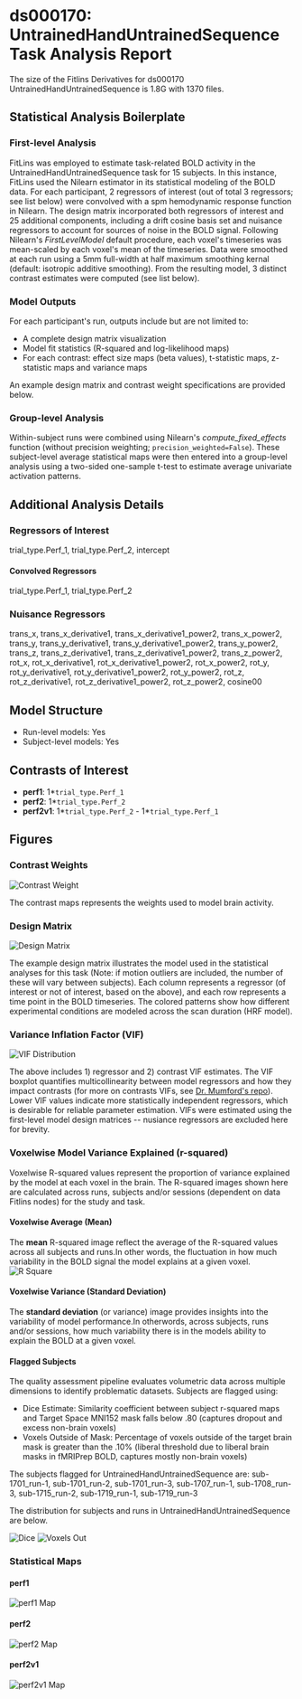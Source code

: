 # ds000170: UntrainedHandUntrainedSequence Task Analysis Report

The size of the Fitlins Derivatives for ds000170 UntrainedHandUntrainedSequence is 1.8G with 1370 files.

## Statistical Analysis Boilerplate

### First-level Analysis
FitLins was employed to estimate task-related BOLD activity in the UntrainedHandUntrainedSequence task for 15 subjects. In this instance, FitLins used the Nilearn estimator in its statistical modeling of the BOLD data. For each participant, 2 regressors of interest (out of total 3 regressors; see list below) were convolved with a spm hemodynamic response function in Nilearn. The design matrix incorporated both regressors of interest and 25 additional components, including a drift cosine basis set and nuisance regressors to account for sources of noise in the BOLD signal. Following Nilearn's *FirstLevelModel* default procedure, each voxel's timeseries was mean-scaled by each voxel's mean of the timeseries. Data were smoothed at each run using a 5mm full-width at half maximum smoothing kernal (default: isotropic additive smoothing). From the resulting model, 3 distinct contrast estimates were computed (see list below).

### Model Outputs
For each participant's run, outputs include but are not limited to:
- A complete design matrix visualization
- Model fit statistics (R-squared and log-likelihood maps)
- For each contrast: effect size maps (beta values), t-statistic maps, z-statistic maps and variance maps

An example design matrix and contrast weight specifications are provided below.

### Group-level Analysis
Within-subject runs were combined using Nilearn's *compute_fixed_effects* function (without precision weighting; `precision_weighted=False`). These subject-level average statistical maps were then entered into a group-level analysis using a two-sided one-sample t-test to estimate average univariate activation patterns.

## Additional Analysis Details 
### Regressors of Interest
trial_type.Perf_1, trial_type.Perf_2, intercept
#### Convolved Regressors
trial_type.Perf_1, trial_type.Perf_2
### Nuisance Regressors
trans_x, trans_x_derivative1, trans_x_derivative1_power2, trans_x_power2, trans_y, trans_y_derivative1, trans_y_derivative1_power2, trans_y_power2, trans_z, trans_z_derivative1, trans_z_derivative1_power2, trans_z_power2, rot_x, rot_x_derivative1, rot_x_derivative1_power2, rot_x_power2, rot_y, rot_y_derivative1, rot_y_derivative1_power2, rot_y_power2, rot_z, rot_z_derivative1, rot_z_derivative1_power2, rot_z_power2, cosine00
## Model Structure
- Run-level models: Yes
- Subject-level models: Yes

## Contrasts of Interest
- **perf1**: 1*`trial_type.Perf_1`
- **perf2**: 1*`trial_type.Perf_2`
- **perf2v1**: 1*`trial_type.Perf_2` - 1*`trial_type.Perf_1`

## Figures

### Contrast Weights
![Contrast Weight](./files/ds000170_task-UntrainedHandUntrainedSequence_contrast-matrix.svg)

The contrast maps represents the weights used to model brain activity.

### Design Matrix
![Design Matrix](./files/ds000170_task-UntrainedHandUntrainedSequence_design-matrix.svg)

The example design matrix illustrates the model used in the statistical analyses for this task (Note: if motion outliers are included, the number of these will vary between subjects). Each column represents a regressor (of interest or not of interest, based on the above), and each row represents a time point in the BOLD timeseries. The colored patterns show how different experimental conditions are modeled across the scan duration (HRF model).

### Variance Inflation Factor (VIF)
![VIF Distribution](./files/ds000170_task-UntrainedHandUntrainedSequence_vif-boxplot.png)

The above includes 1) regressor and 2) contrast VIF estimates. The VIF boxplot quantifies multicollinearity between model regressors and how they impact contrasts (for more on contrasts VIFs, see [Dr. Mumford's repo](https://github.com/jmumford/vif_contrasts)). Lower VIF values indicate more statistically independent regressors, which is desirable for reliable parameter estimation. VIFs were estimated using the first-level model design matrices -- nusiance regressors are excluded here for brevity.

### Voxelwise Model Variance Explained (r-squared)
Voxelwise R-squared values represent the proportion of variance explained by the model at each voxel in the brain. The R-squared images shown here are calculated across runs, subjects and/or sessions (dependent on data Fitlins nodes) for the study and task.

#### Voxelwise Average (Mean)
The **mean** R-squared image reflect the average of the R-squared values across all subjects and runs.In other words, the fluctuation in how much variability in the BOLD signal the model explains at a given voxel.
![R Square](./files/ds000170_task-UntrainedHandUntrainedSequence_rsquare-mean.png)

#### Voxelwise Variance (Standard Deviation)
The **standard deviation** (or variance) image provides insights into the variability of model performance.In otherwords, across subjects, runs and/or sessions, how much variability there is in the models ability to explain the BOLD at a given voxel.

#### Flagged Subjects
The quality assessment pipeline evaluates volumetric data across multiple dimensions to identify problematic datasets. Subjects are flagged using: 

  - Dice Estimate: Similarity coefficient between subject r-squared maps and Target Space MNI152 mask falls below .80 (captures dropout and excess non-brain voxels) 
  - Voxels Outside of Mask: Percentage of voxels outside of the target brain mask is greater than the .10% (liberal threshold due to liberal brain masks in fMRIPrep BOLD, captures mostly non-brain voxels) 

The subjects flagged for UntrainedHandUntrainedSequence are:
sub-1701_run-1, sub-1701_run-2, sub-1701_run-3, sub-1707_run-1, sub-1708_run-3, sub-1715_run-2, sub-1719_run-1, sub-1719_run-3

The distribution for subjects and runs in UntrainedHandUntrainedSequence are below. 

![Dice](./files/ds000170_task-UntrainedHandUntrainedSequence_hist-dicesimilarity.png)
![Voxels Out](./files/ds000170_task-UntrainedHandUntrainedSequence_hist-voxoutmask.png)

### Statistical Maps

#### perf1
![perf1 Map](./files/ds000170_task-UntrainedHandUntrainedSequence_contrast-perf1_map.png)

#### perf2
![perf2 Map](./files/ds000170_task-UntrainedHandUntrainedSequence_contrast-perf2_map.png)

#### perf2v1
![perf2v1 Map](./files/ds000170_task-UntrainedHandUntrainedSequence_contrast-perf2v1_map.png)

